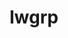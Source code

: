---
title: "lwgrp"
layout: cache
categories: [package, develop]
meta: {"compilers": ["cce@18.0.0", "gcc@11.4.0", "gcc@7.5.0", "intel-oneapi-compilers@2025.1.0"], "num_specs": 35, "num_specs_by_stack": {"e4s": 7, "e4s-cray-rhel": 1, "e4s-neoverse-v2": 8, "e4s-oneapi": 3, "radiuss": 9, "root": 35, "tutorial": 7}, "oss": ["rhel8", "ubuntu18.04", "ubuntu22.04"], "platforms": ["linux"], "stacks": ["e4s", "e4s-cray-rhel", "e4s-neoverse-v2", "e4s-oneapi", "radiuss", "root", "tutorial"], "targets": ["neoverse_v2", "x86_64_v3"], "versions": ["1.0.6"]}
spec_details: [{"compiler": "gcc@11.4.0", "hash": "2cndxz3hheuoe5jmhcjjn4z5rqxm4gdp", "os": "ubuntu22.04", "platform": "linux", "size": "-", "stacks": ["e4s", "root"], "target": "x86_64_v3", "variants": ["build_system=autotools", "+shared"], "versions": ["1.0.6"]}, {"compiler": "gcc@11.4.0", "hash": "2iduz2kwqs7hzx6uuoep76z6rctf2jfr", "os": "ubuntu22.04", "platform": "linux", "size": "-", "stacks": ["root", "tutorial"], "target": "x86_64_v3", "variants": ["build_system=autotools", "+shared"], "versions": ["1.0.6"]}, {"compiler": "intel-oneapi-compilers@2025.1.0", "hash": "3wqvk4dkap5ztjrracc63h7vvh2ppg5q", "os": "ubuntu22.04", "platform": "linux", "size": "-", "stacks": ["e4s-oneapi", "root"], "target": "x86_64_v3", "variants": ["build_system=autotools", "+shared"], "versions": ["1.0.6"]}, {"compiler": "gcc@7.5.0", "hash": "4yegphrk6klwaz4u4phjxnb3prgsovxt", "os": "ubuntu18.04", "platform": "linux", "size": "-", "stacks": ["radiuss", "root"], "target": "x86_64_v3", "variants": ["build_system=autotools", "+shared"], "versions": ["1.0.6"]}, {"compiler": "gcc@11.4.0", "hash": "4ylzjibozqc6wqyiiik2gup7relvva32", "os": "ubuntu22.04", "platform": "linux", "size": "-", "stacks": ["root", "tutorial"], "target": "x86_64_v3", "variants": ["build_system=autotools", "+shared"], "versions": ["1.0.6"]}, {"compiler": "gcc@7.5.0", "hash": "63i34qgcoudevcypp5vt6w24nlgn6ide", "os": "ubuntu18.04", "platform": "linux", "size": "-", "stacks": ["radiuss", "root"], "target": "x86_64_v3", "variants": ["build_system=autotools", "+shared"], "versions": ["1.0.6"]}, {"compiler": "gcc@11.4.0", "hash": "77cccslhvvy2xfhs3mfvkyrwfu2rj6f6", "os": "ubuntu22.04", "platform": "linux", "size": "-", "stacks": ["e4s", "root"], "target": "x86_64_v3", "variants": ["build_system=autotools", "+shared"], "versions": ["1.0.6"]}, {"compiler": "gcc@11.4.0", "hash": "7esbtctd3f2l2hqqkl3oumw2u3ifjiie", "os": "ubuntu22.04", "platform": "linux", "size": "-", "stacks": ["root", "tutorial"], "target": "x86_64_v3", "variants": ["build_system=autotools", "+shared"], "versions": ["1.0.6"]}, {"compiler": "gcc@7.5.0", "hash": "7fgyjwysze7owx4ezzes5yue2m7nbok7", "os": "ubuntu18.04", "platform": "linux", "size": "-", "stacks": ["radiuss", "root"], "target": "x86_64_v3", "variants": ["build_system=autotools", "+shared"], "versions": ["1.0.6"]}, {"compiler": "gcc@11.4.0", "hash": "bddgcrehbdpqh4o2zcd4mvmoq5rzualf", "os": "ubuntu22.04", "platform": "linux", "size": "-", "stacks": ["e4s-neoverse-v2", "root"], "target": "neoverse_v2", "variants": ["build_system=autotools", "+shared"], "versions": ["1.0.6"]}, {"compiler": "gcc@11.4.0", "hash": "dfwlgfonama23azjl5rakqayk2kuuuvt", "os": "ubuntu22.04", "platform": "linux", "size": "-", "stacks": ["root", "tutorial"], "target": "x86_64_v3", "variants": ["build_system=autotools", "+shared"], "versions": ["1.0.6"]}, {"compiler": "gcc@7.5.0", "hash": "dgrxkffuhktxekbixo3fa2cvuc4nqxsa", "os": "ubuntu18.04", "platform": "linux", "size": "-", "stacks": ["radiuss", "root"], "target": "x86_64_v3", "variants": ["build_system=autotools", "+shared"], "versions": ["1.0.6"]}, {"compiler": "intel-oneapi-compilers@2025.1.0", "hash": "dhmc2yr6biynx62bl6k2zf5els2vywqo", "os": "ubuntu22.04", "platform": "linux", "size": "-", "stacks": ["e4s-oneapi", "root"], "target": "x86_64_v3", "variants": ["build_system=autotools", "+shared"], "versions": ["1.0.6"]}, {"compiler": "gcc@11.4.0", "hash": "dl7jsbj7e6eo7acnflvt3cvdl5oi7veo", "os": "ubuntu22.04", "platform": "linux", "size": "-", "stacks": ["e4s-neoverse-v2", "root"], "target": "neoverse_v2", "variants": ["build_system=autotools", "+shared"], "versions": ["1.0.6"]}, {"compiler": "cce@18.0.0", "hash": "dr53bp4boytoybpmarpq3cvmkiu54apk", "os": "rhel8", "platform": "linux", "size": "-", "stacks": ["e4s-cray-rhel", "root"], "target": "x86_64_v3", "variants": ["build_system=autotools", "+shared"], "versions": ["1.0.6"]}, {"compiler": "gcc@11.4.0", "hash": "eedvopyoyx2cdcngss53su7nflzoo6gd", "os": "ubuntu22.04", "platform": "linux", "size": "-", "stacks": ["e4s", "root"], "target": "x86_64_v3", "variants": ["build_system=autotools", "+shared"], "versions": ["1.0.6"]}, {"compiler": "gcc@11.4.0", "hash": "eyuc37okxfzgccpgki45vhhdbckdmuqt", "os": "ubuntu22.04", "platform": "linux", "size": "-", "stacks": ["root", "tutorial"], "target": "x86_64_v3", "variants": ["build_system=autotools", "+shared"], "versions": ["1.0.6"]}, {"compiler": "gcc@7.5.0", "hash": "gsnhc2uaxh5zqzqcx7naah4bo4w2ttuw", "os": "ubuntu18.04", "platform": "linux", "size": "-", "stacks": ["radiuss", "root"], "target": "x86_64_v3", "variants": ["build_system=autotools", "+shared"], "versions": ["1.0.6"]}, {"compiler": "gcc@11.4.0", "hash": "irszklvs2oegqdxvwedoubmldonextip", "os": "ubuntu22.04", "platform": "linux", "size": "-", "stacks": ["root", "tutorial"], "target": "x86_64_v3", "variants": ["build_system=autotools", "+shared"], "versions": ["1.0.6"]}, {"compiler": "gcc@11.4.0", "hash": "jaos5754f5jpocf7q6lk5jt3b62yz56p", "os": "ubuntu22.04", "platform": "linux", "size": "-", "stacks": ["root", "tutorial"], "target": "x86_64_v3", "variants": ["build_system=autotools", "+shared"], "versions": ["1.0.6"]}, {"compiler": "gcc@11.4.0", "hash": "lcu6znhayeoeafp6zxmunghybenacyph", "os": "ubuntu22.04", "platform": "linux", "size": "-", "stacks": ["e4s-neoverse-v2", "root"], "target": "neoverse_v2", "variants": ["build_system=autotools", "+shared"], "versions": ["1.0.6"]}, {"compiler": "gcc@11.4.0", "hash": "ni5xcftqmolmt6rb33x3i3tovqsmb3nk", "os": "ubuntu22.04", "platform": "linux", "size": "-", "stacks": ["e4s-neoverse-v2", "root"], "target": "neoverse_v2", "variants": ["build_system=autotools", "+shared"], "versions": ["1.0.6"]}, {"compiler": "gcc@7.5.0", "hash": "oj22clx5jsoyfsga56uuuoom2ixfipzn", "os": "ubuntu18.04", "platform": "linux", "size": "-", "stacks": ["radiuss", "root"], "target": "x86_64_v3", "variants": ["build_system=autotools", "+shared"], "versions": ["1.0.6"]}, {"compiler": "gcc@11.4.0", "hash": "ommbojgrfonskjgomylnnpe5iuea2r47", "os": "ubuntu22.04", "platform": "linux", "size": "-", "stacks": ["e4s-neoverse-v2", "root"], "target": "neoverse_v2", "variants": ["build_system=autotools", "+shared"], "versions": ["1.0.6"]}, {"compiler": "intel-oneapi-compilers@2025.1.0", "hash": "p2pqeui5nthggl6miu3xwqa2a3nvqfu6", "os": "ubuntu22.04", "platform": "linux", "size": "-", "stacks": ["e4s-oneapi", "root"], "target": "x86_64_v3", "variants": ["build_system=autotools", "+shared"], "versions": ["1.0.6"]}, {"compiler": "gcc@11.4.0", "hash": "qlil6q65tskz4exckrmphkcktcppk32g", "os": "ubuntu22.04", "platform": "linux", "size": "-", "stacks": ["e4s", "root"], "target": "x86_64_v3", "variants": ["build_system=autotools", "+shared"], "versions": ["1.0.6"]}, {"compiler": "gcc@11.4.0", "hash": "r5dhtniamm3qhl2ktlab5o35tpi2as2k", "os": "ubuntu22.04", "platform": "linux", "size": "-", "stacks": ["e4s-neoverse-v2", "root"], "target": "neoverse_v2", "variants": ["build_system=autotools", "+shared"], "versions": ["1.0.6"]}, {"compiler": "gcc@11.4.0", "hash": "sj5rebgicmgqtst5swnow7ceqpbmmkqb", "os": "ubuntu22.04", "platform": "linux", "size": "-", "stacks": ["e4s", "root"], "target": "x86_64_v3", "variants": ["build_system=autotools", "+shared"], "versions": ["1.0.6"]}, {"compiler": "gcc@11.4.0", "hash": "uzv6dsr3fc5kpl6enwsc4vmmw7w3djbf", "os": "ubuntu22.04", "platform": "linux", "size": "-", "stacks": ["e4s", "root"], "target": "x86_64_v3", "variants": ["build_system=autotools", "+shared"], "versions": ["1.0.6"]}, {"compiler": "gcc@7.5.0", "hash": "vf77erayxi7lfqsctkfgn7ifthin6s7e", "os": "ubuntu18.04", "platform": "linux", "size": "-", "stacks": ["radiuss", "root"], "target": "x86_64_v3", "variants": ["build_system=autotools", "+shared"], "versions": ["1.0.6"]}, {"compiler": "gcc@7.5.0", "hash": "wjaj2zlfqrhz2657aknq5fqcv5n253hk", "os": "ubuntu18.04", "platform": "linux", "size": "-", "stacks": ["radiuss", "root"], "target": "x86_64_v3", "variants": ["build_system=autotools", "+shared"], "versions": ["1.0.6"]}, {"compiler": "gcc@11.4.0", "hash": "wnazwxj3bwhftwpovgbrb5td7muhly4d", "os": "ubuntu22.04", "platform": "linux", "size": "-", "stacks": ["e4s", "root"], "target": "x86_64_v3", "variants": ["build_system=autotools", "+shared"], "versions": ["1.0.6"]}, {"compiler": "gcc@7.5.0", "hash": "z4olkvxvgqilddlgsa7jipmrmmluuvy3", "os": "ubuntu18.04", "platform": "linux", "size": "-", "stacks": ["radiuss", "root"], "target": "x86_64_v3", "variants": ["build_system=autotools", "+shared"], "versions": ["1.0.6"]}, {"compiler": "gcc@11.4.0", "hash": "zomxfivs5nip42rt2oymzv7ht5e4zh2k", "os": "ubuntu22.04", "platform": "linux", "size": "-", "stacks": ["e4s-neoverse-v2", "root"], "target": "neoverse_v2", "variants": ["build_system=autotools", "+shared"], "versions": ["1.0.6"]}, {"compiler": "gcc@11.4.0", "hash": "zvb3ygvr5fapdzt4ez4jczztr7oejtr4", "os": "ubuntu22.04", "platform": "linux", "size": "-", "stacks": ["e4s-neoverse-v2", "root"], "target": "neoverse_v2", "variants": ["build_system=autotools", "+shared"], "versions": ["1.0.6"]}]
---